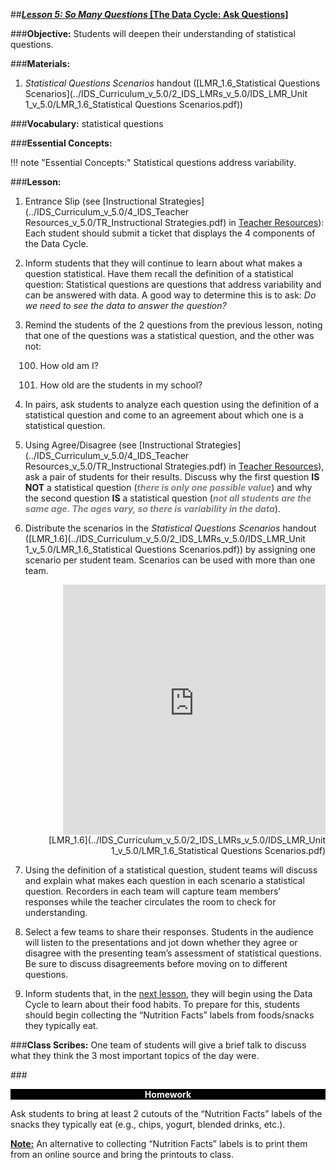 ##***<u>Lesson 5: So Many Questions* [The Data Cycle: Ask Questions]</u>**

###**Objective:**
Students will deepen their understanding of statistical questions.

###**Materials:**
1. *Statistical Questions Scenarios* handout ([LMR_1.6_Statistical Questions Scenarios](../IDS_Curriculum_v_5.0/2_IDS_LMRs_v_5.0/IDS_LMR_Unit 1_v_5.0/LMR_1.6_Statistical Questions Scenarios.pdf))

###**Vocabulary:**
statistical questions

###**Essential Concepts:**

!!! note "Essential Concepts:"
    Statistical questions address variability.

###**Lesson:**
1. Entrance Slip (see [Instructional Strategies](../IDS_Curriculum_v_5.0/4_IDS_Teacher Resources_v_5.0/TR_Instructional Strategies.pdf) in [Teacher Resources](../download/resources.md)): Each student should submit a
ticket that displays the 4 components of the Data Cycle.

2. Inform students that they will continue to learn about what makes a question statistical. Have
them recall the definition of a statistical question: Statistical questions are questions that address
variability and can be answered with data. A good way to determine this is to ask: *Do we need to
see the data to answer the question?*

3. Remind the students of the 2 questions from the previous lesson, noting that one of the questions
was a statistical question, and the other was not:

    100. How old am I?

    100. How old are the students in my school?

4. In pairs, ask students to analyze each question using the definition of a statistical question and
come to an agreement about which one is a statistical question.

5. Using Agree/Disagree (see [Instructional Strategies](../IDS_Curriculum_v_5.0/4_IDS_Teacher Resources_v_5.0/TR_Instructional Strategies.pdf) in [Teacher Resources](../download/resources.md)), ask a pair of students
for their results. Discuss why the first question **IS NOT** a statistical question (<span style="color:grey">***there is only one
possible value***</span>) and why the second question **IS** a statistical question (<span style="color:grey">***not all students are the
same age. The ages vary, so there is variability in the data***</span>).

6. Distribute the scenarios in the *Statistical Questions Scenarios* handout ([LMR_1.6](../IDS_Curriculum_v_5.0/2_IDS_LMRs_v_5.0/IDS_LMR_Unit 1_v_5.0/LMR_1.6_Statistical Questions Scenarios.pdf)) by assigning
one scenario per student team. Scenarios can be used with more than one team.
<div align="right"><iframe src="https://docs.google.com/viewerng/viewer?url=https://stemc.idsucla.org/IDS_Curriculum_v_5.0_preview/2_IDS_LMRs_v_5.0/IDS_LMR_Unit 1_v_5.0/LMR_1.6_Statistical Questions Scenarios.pdf&embedded=true" style=" width:420px;height:400px;" frameborder="0"></iframe><br>[LMR_1.6](../IDS_Curriculum_v_5.0/2_IDS_LMRs_v_5.0/IDS_LMR_Unit 1_v_5.0/LMR_1.6_Statistical Questions Scenarios.pdf)</div>

7. Using the definition of a statistical question, student teams will discuss and explain what makes
each question in each scenario a statistical question. Recorders in each team will capture team
members’ responses while the teacher circulates the room to check for understanding.

8. Select a few teams to share their responses. Students in the audience will listen to the
presentations and jot down whether they agree or disagree with the presenting team’s
assessment of statistical questions. Be sure to discuss disagreements before moving on to
different questions.

9. Inform students that, in the [next lesson](lesson6.md), they will begin using the Data Cycle to learn about their
food habits. To prepare for this, students should begin collecting the “Nutrition Facts” labels from
foods/snacks they typically eat.

###**Class Scribes:**
One team of students will give a brief talk to discuss what they think the 3 most important topics
of the day were.

###<p style="background: black; color: white; text-align: center;">**Homework**</p>
Ask students to bring at least 2 cutouts of the “Nutrition Facts” labels of the snacks they typically eat (e.g.,
chips, yogurt, blended drinks, etc.).

**<u>Note:</u>** An alternative to collecting “Nutrition Facts” labels is to print them from an online source and bring
the printouts to class.
